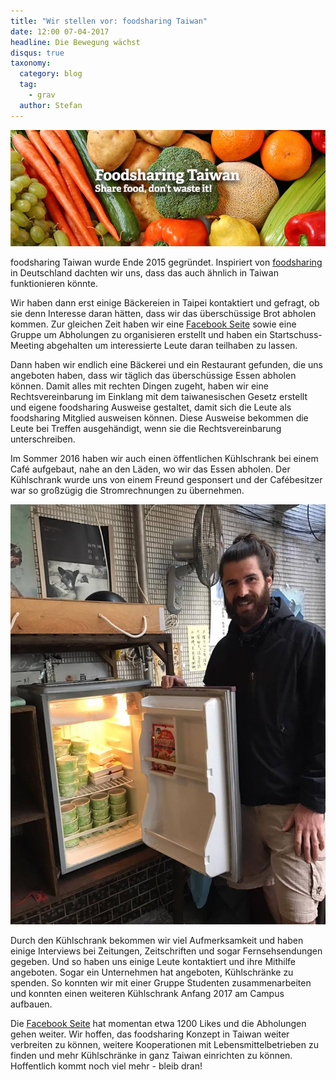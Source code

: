 ```yaml
---
title: "Wir stellen vor: foodsharing Taiwan"
date: 12:00 07-04-2017
headline: Die Bewegung wächst
disqus: true
taxonomy:
  category: blog
  tag:
    - grav
  author: Stefan
---
```

![](/images/fstaiwan.jpg)

foodsharing Taiwan wurde Ende 2015 gegründet. Inspiriert von [foodsharing](https://foodsharing.de) in Deutschland dachten wir uns, dass das auch ähnlich in Taiwan funktionieren könnte.

Wir haben dann erst einige Bäckereien in Taipei kontaktiert und gefragt, ob sie denn Interesse daran hätten, dass wir das überschüssige Brot abholen kommen. Zur gleichen Zeit haben wir eine [Facebook Seite](https://www.facebook.com/foodsharingtaiwan/) sowie eine Gruppe um Abholungen zu organisieren erstellt und haben ein Startschuss-Meeting abgehalten um interessierte Leute daran teilhaben zu lassen.

Dann haben wir endlich eine Bäckerei und ein Restaurant gefunden, die uns angeboten haben, dass wir täglich das überschüssige Essen abholen können. Damit alles mit rechten Dingen zugeht, haben wir eine Rechtsvereinbarung im Einklang mit dem taiwanesischen Gesetz erstellt und eigene foodsharing Ausweise gestaltet, damit sich die Leute als foodsharing Mitglied ausweisen können. Diese Ausweise bekommen die Leute bei Treffen ausgehändigt, wenn sie die Rechtsvereinbarung unterschreiben.

Im Sommer 2016 haben wir auch einen öffentlichen Kühlschrank bei einem Café aufgebaut, nahe an den Läden, wo wir das Essen abholen. Der Kühlschrank wurde uns von einem Freund gesponsert und der Cafébesitzer war so großzügig die Stromrechnungen zu übernehmen.

![](/images/Foodhub1.jpg)

Durch den Kühlschrank bekommen wir viel Aufmerksamkeit und haben einige Interviews bei Zeitungen, Zeitschriften und sogar Fernsehsendungen gegeben. Und so haben uns einige Leute kontaktiert und ihre Mithilfe angeboten. Sogar ein Unternehmen hat angeboten, Kühlschränke zu spenden. So konnten wir mit einer Gruppe Studenten zusammenarbeiten und konnten einen weiteren Kühlschrank Anfang 2017 am Campus aufbauen.

Die [Facebook Seite](https://www.facebook.com/foodsharingtaiwan/) hat momentan etwa 1200 Likes und die Abholungen gehen weiter. Wir hoffen, das foodsharing Konzept in Taiwan weiter verbreiten zu können, weitere Kooperationen mit Lebensmittelbetrieben zu finden und mehr Kühlschränke in ganz Taiwan einrichten zu können. Hoffentlich kommt noch viel mehr - bleib dran!